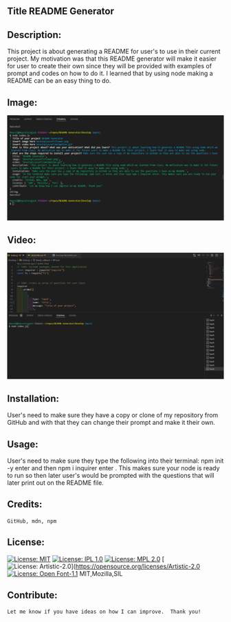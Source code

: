 
## Title README Generator
## Description: 
This project is about generating a README for user's to use in their current project. My motivation was that this README generator will make it easier for user to create their own since they will be provided with examples of prompt and codes on how to do it. I learned that by using node making a README can be an easy thing to do. 
## Image:
![alt text](asset/screenshot.png?raw=true)
## Video: 
![alt text](asset/Animation.gif?raw=true)
## Installation:
User's need to make sure they have a copy or clone of my repository from GitHub and with that they can change their prompt and make it their own. 
## Usage:
User's need to make sure they type the following into their terminal: npm init -y enter and then npm i inquirer enter . This makes sure your node is ready to run so then later user's would be prompted with the questions that will later print out on the README file.
## Credits:
    GitHub, mdn, npm
## License: 
[![License: MIT](https://img.shields.io/badge/License-MIT-yellow.svg)](https://opensource.org/licenses/MIT)
[![License: IPL 1.0](https://img.shields.io/badge/License-IPL_1.0-blue.svg)](https://opensource.org/licenses/IPL-1.0)
[![License: MPL 2.0](https://img.shields.io/badge/License-MPL_2.0-brightgreen.svg)](https://opensource.org/licenses/MPL-2.0)
[![License: Artistic-2.0](https://img.shields.io/badge/License-Perl-0298c3.svg)](https://opensource.org/licenses/Artistic-2.0
[![License: Open Font-1.1](https://img.shields.io/badge/License-OFL_1.1-lightgreen.svg)](https://opensource.org/licenses/OFL-1.1)
MIT,Mozilla,SIL
## Contribute:
    Let me know if you have ideas on how I can improve.  Thank you!

    
